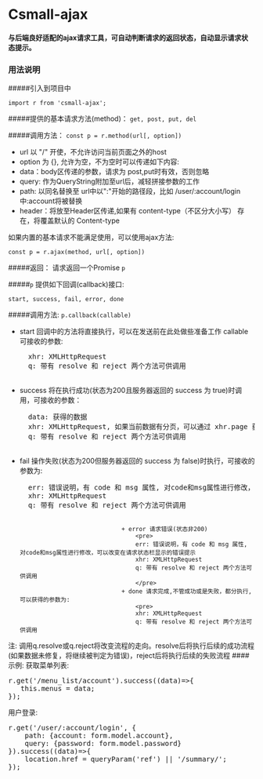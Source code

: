 # Csmall-ajax
#### 与后端良好适配的ajax请求工具，可自动判断请求的返回状态，自动显示请求状态提示。
### 用法说明

#####引入到项目中

`import r from 'csmall-ajax';`

#####提供的基本请求方法(method)：
`get, post, put, del`

#####调用方法：
`const p = r.method(url[, option])`

+ url 以 "/" 开使，不允许访问当前页面之外的host
+ option 为 {}, 允许为空，不为空时可以传递如下内容:
+ data：body区传递的参数，请求为 post,put时有效，否则忽略
+ query: 作为QueryString附加至url后，减轻拼接参数的工作
+ path: 以同名替换至 url中以":"开始的路径段，比如 /user/:account/login 中:account将被替换
+ header：将放至Header区传递,如果有 content-type（不区分大小写） 存在，将覆盖默认的 Content-type

如果内置的基本请求不能满足使用，可以使用ajax方法:

`const p = r.ajax(method, url[, option])`

#####返回：
请求返回一个Promise `p`
 
#####`p` 提供如下回调(callback)接口:

`start, success, fail, error, done`

#####调用方法:
`p.callback(callable)`

+ start 回调中的方法将直接执行，可以在发送前在此处做些准备工作
    callable 可接收的参数:
    <pre>
    xhr: XMLHttpRequest
    q: 带有 resolve 和 reject 两个方法可供调用
    </pre>
+ success 将在执行成功(状态为200且服务器返回的 success 为 true)时调用，可接收的参数：
    <pre>
    data: 获得的数据
    xhr: XMLHttpRequest, 如果当前数据有分页，可以通过 xhr.page 获取分页信息
    q: 带有 resolve 和 reject 两个方法可供调用
    </pre>
+ fail 操作失败(状态为200但服务器返回的 success 为 false)时执行，可接收的参数为:
    <pre>
    err: 错误说明，有 code 和 msg 属性, 对code和msg属性进行修改，可以改变在请求状态栏显示的错误提示
    xhr: XMLHttpRequest
    q: 带有 resolve 和 reject 两个方法可供调用
                                       </pre>
                                   + error 请求错误(状态非200)
                                       <pre>
                                       err: 错误说明，有 code 和 msg 属性, 对code和msg属性进行修改，可以改变在请求状态栏显示的错误提示
                                       xhr: XMLHttpRequest
                                       q: 带有 resolve 和 reject 两个方法可供调用
                                       </pre>
                                   + done 请求完成,不管成功或是失败，都分执行,可以获得的参数为:
                                       <pre>
                                       xhr: XMLHttpRequest
                                       q: 带有 resolve 和 reject 两个方法可供调用
    </pre>

注: 调用q.resolve或q.reject将改变流程的走向。resolve后将执行后续的成功流程(如果数据未修复，将继续被判定为错误)，reject后将执行后续的失败流程
####示例:
获取菜单列表:
<pre>
r.get('/menu_list/account').success((data)=>{
   this.menus = data;
});
</pre>
用户登录:
<pre>
r.get('/user/:account/login', {
    path: {account: form.model.account},
    query: {password: form.model.password}
}).success((data)=>{
    location.href = queryParam('ref') || '/summary/';
});
</pre>